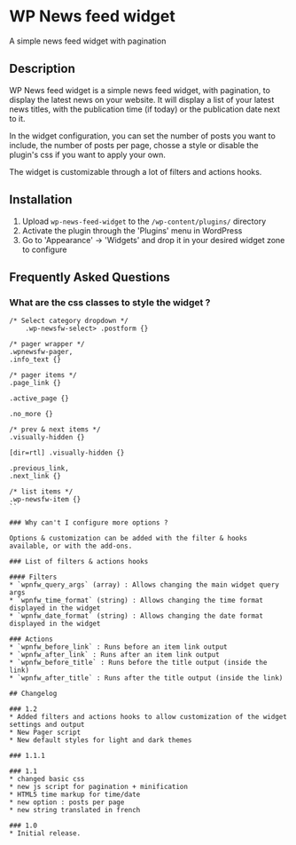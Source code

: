 # WP News feed widget

A simple news feed widget with pagination

## Description

WP News feed widget is a simple news feed widget, with pagination, to display the latest news on your website. It will display a list of your latest news titles, with the publication time (if today) or the publication date next to it.

In the widget configuration, you can set the number of posts you want to include, the number of posts per page, chosse a style or disable the plugin's css if you want to apply your own.

The widget is customizable through a lot of filters and actions hooks.

## Installation

1. Upload `wp-news-feed-widget` to the `/wp-content/plugins/` directory
1. Activate the plugin through the 'Plugins' menu in WordPress
1. Go to 'Appearance' -> 'Widgets' and drop it in your desired widget zone to configure

## Frequently Asked Questions

### What are the css classes to style the widget ?

```
/* Select category dropdown */
    .wp-newsfw-select> .postform {}

/* pager wrapper */
.wpnewsfw-pager,
.info_text {}

/* pager items */
.page_link {}

.active_page {}

.no_more {}

/* prev & next items */
.visually-hidden {}

[dir=rtl] .visually-hidden {}

.previous_link,
.next_link {}

/* list items */
.wp-newsfw-item {}
``

### Why can't I configure more options ?

Options & customization can be added with the filter & hooks available, or with the add-ons.

### List of filters & actions hooks

#### Filters
* `wpnfw_query_args` (array) : Allows changing the main widget query args
* `wpnfw_time_format` (string) : Allows changing the time format displayed in the widget
* `wpnfw_date_format` (string) : Allows changing the date format displayed in the widget

### Actions
* `wpnfw_before_link` : Runs before an item link output
* `wpnfw_after_link` : Runs after an item link output
* `wpnfw_before_title` : Runs before the title output (inside the link)
* `wpnfw_after_title` : Runs after the title output (inside the link)

## Changelog

### 1.2
* Added filters and actions hooks to allow customization of the widget settings and output
* New Pager script
* New default styles for light and dark themes

### 1.1.1

### 1.1
* changed basic css
* new js script for pagination + minification
* HTML5 time markup for time/date
* new option : posts per page
* new string translated in french
 
### 1.0
* Initial release.

